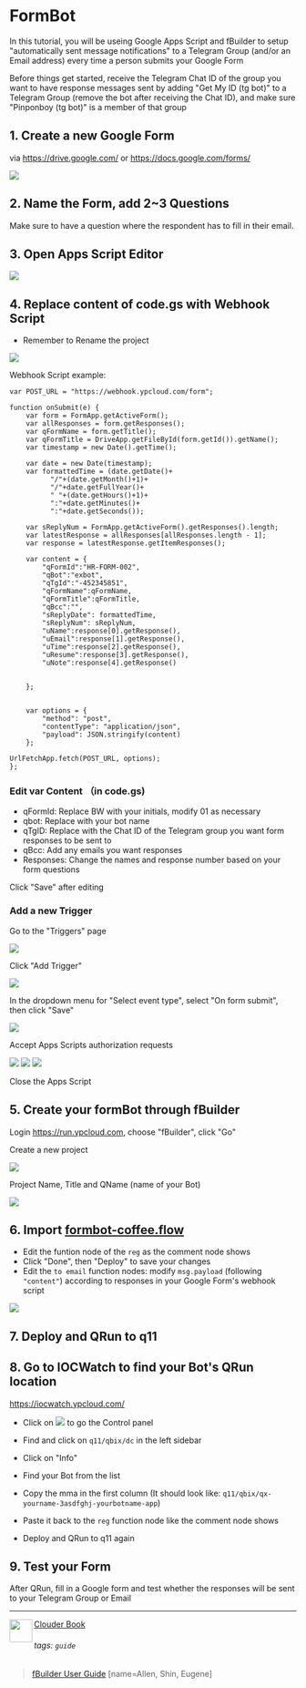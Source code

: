 FormBot
===

In this tutorial, you will be useing Google Apps Script and fBuilder to setup 
"automatically sent message notifications" to a Telegram Group (and/or an Email address) every time a person submits your Google Form

Before things get started, receive the Telegram Chat ID of the group you want to have response messages sent by adding "Get My ID (tg bot)" to a Telegram Group (remove the bot after receiving the Chat ID), and make sure "Pinponboy (tg bot)" is a member of that group

## 1. Create a new Google Form
via https://drive.google.com/ or https://docs.google.com/forms/

<img src="https://i.imgur.com/Ow95By2.png" width=auto height=auto>

## 2. Name the Form, add 2~3 Questions

Make sure to have a question where the respondent has to fill in their email. 

## 3. Open Apps Script Editor
<img src="https://i.imgur.com/mLfLP5b.png" width=auto height=auto>


## 4. Replace content of code.gs with Webhook Script
* Remember to Rename the project

<img src="https://i.imgur.com/nKLBl29.png" width=auto height=auto>

Webhook Script example: 
```
var POST_URL = "https://webhook.ypcloud.com/form";

function onSubmit(e) {
    var form = FormApp.getActiveForm(); 
    var allResponses = form.getResponses();
    var qFormName = form.getTitle();
    var qFormTitle = DriveApp.getFileById(form.getId()).getName();
    var timestamp = new Date().getTime();
    
    var date = new Date(timestamp);
    var formattedTime = (date.getDate()+
          "/"+(date.getMonth()+1)+
          "/"+date.getFullYear()+
          " "+(date.getHours()+1)+
          ":"+date.getMinutes()+
          ":"+date.getSeconds());

    var sReplyNum = FormApp.getActiveForm().getResponses().length;
    var latestResponse = allResponses[allResponses.length - 1];
    var response = latestResponse.getItemResponses();

    var content = {
        "qFormId":"HR-FORM-002",
        "qBot":"exbot",
        "qTgId":"-452345851",
        "qFormName":qFormName,
        "qFormTitle":qFormTitle,
        "qBcc":"",
        "sReplyDate": formattedTime,        
        "sReplyNum": sReplyNum,
        "uName":response[0].getResponse(),
        "uEmail":response[1].getResponse(),
        "uTime":response[2].getResponse(),
        "uResume":response[3].getResponse(),
        "uNote":response[4].getResponse()
        
        
    };
    

    var options = {
        "method": "post",
        "contentType": "application/json",
        "payload": JSON.stringify(content)
    };

UrlFetchApp.fetch(POST_URL, options);
};

```


### Edit var Content （in code.gs)
- qFormId: Replace BW with your initials, modify 01 as necessary
- qbot: Replace with your bot name
- qTgID: Replace with the Chat ID of the Telegram group you want form responses to be sent to
- qBcc: Add any emails you want responses 
- Responses: Change the names and response number based on your form questions

Click "Save" after editing 

### Add a new Trigger
Go to the "Triggers" page

<img src="https://i.imgur.com/HsiFZap.png" width=auto height=auto>

Click "Add Trigger"

<img src="https://i.imgur.com/J2ob7k6.png" width=auto height=auto>

In the dropdown menu for "Select event type", select "On form submit", then click "Save"

<img src="https://i.imgur.com/dH1DWcH.png" width=auto height=auto>

Accept Apps Scripts authorization requests

<img src="https://i.imgur.com/UczqhD5.png" width=auto height=auto>

<img src="https://i.imgur.com/JfRNW8w.png" width=auto height=auto>

<img src="https://i.imgur.com/tLkRP73.png" width=auto height=auto>


Close the Apps Script

## 5. Create your formBot through fBuilder

Login https://run.ypcloud.com, choose "fBuilder", click "Go"

Create a new project

<img src="https://i.imgur.com/BZdmxFZ.png" width=auto height=auto>

Project Name, Title and QName (name of your Bot)

<img src="https://i.imgur.com/fe5mCEB.png">


## 6. Import [formbot-coffee.flow](https://md.ypcloud.com/s/Fmbe3NXNg)
- Edit the funtion node of the `reg` as the comment node shows
- Click "Done", then "Deploy" to save your changes
- Edit the `to email` function nodes: modify `msg.payload` (following `"content"`) according to responses in your Google Form's webhook script

<img src="https://i.imgur.com/MGwpTHl.png">


## 7. Deploy and QRun to q11

## 8. Go to IOCWatch to find your Bot's QRun location

https://iocwatch.ypcloud.com/ 

- Click on ![](https://i.imgur.com/snCgdGt.png) to go the Control panel
- Find and click on `q11/qbix/dc` in the left sidebar
- Click on "Info"

- Find your Bot from the list 
- Copy the mma in the first column
(It should look like: `q11/qbix/qx-yourname-3asdfghj-yourbotname-app`)
- Paste it back to the `reg` function node like the comment node shows
- Deploy and QRun to q11 again 

## 9. Test your Form
After QRun, fill in a Google form and test whether the responses will be sent to your Telegram Group or Email

---
<img align="left" height="40" src="https://m3.ypcloud.com/cms/jdi_cards_clouder_cms_6eae937bb7.png"> [Clouder Book](https://md.ypcloud.com/s/olcCfqYfn)

###### tags: `guide`
> [fBuilder User Guide](https://md.ypcloud.com/s/dwkjUWcwP)
> [name=Allen, Shin, Eugene]